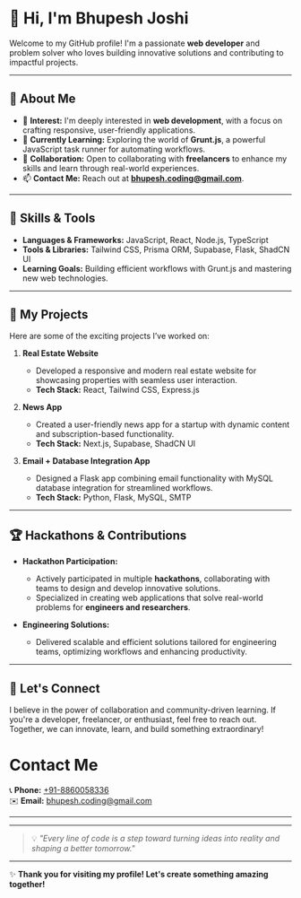 # 👋 Hi, I'm Bhupesh Joshi

Welcome to my GitHub profile! I'm a passionate **web developer** and problem solver who loves building innovative solutions and contributing to impactful projects.

---

## 👀 About Me

- 🔭 **Interest:** I'm deeply interested in **web development**, with a focus on crafting responsive, user-friendly applications.
- 🌱 **Currently Learning:** Exploring the world of **Grunt.js**, a powerful JavaScript task runner for automating workflows.
- 💬 **Collaboration:** Open to collaborating with **freelancers** to enhance my skills and learn through real-world experiences.
- 📫 **Contact Me:** Reach out at **[bhupesh.coding@gmail.com](mailto:bhupesh.coding@gmail.com)**.

---

## 🔧 Skills & Tools

- **Languages & Frameworks:** JavaScript, React, Node.js, TypeScript  
- **Tools & Libraries:** Tailwind CSS, Prisma ORM, Supabase, Flask, ShadCN UI  
- **Learning Goals:** Building efficient workflows with Grunt.js and mastering new web technologies.

---

## 🚀 My Projects

Here are some of the exciting projects I’ve worked on:

1. **Real Estate Website**  
   - Developed a responsive and modern real estate website for showcasing properties with seamless user interaction.  
   - **Tech Stack:** React, Tailwind CSS, Express.js  

2. **News App**  
   - Created a user-friendly news app for a startup with dynamic content and subscription-based functionality.  
   - **Tech Stack:** Next.js, Supabase, ShadCN UI  

3. **Email + Database Integration App**  
   - Designed a Flask app combining email functionality with MySQL database integration for streamlined workflows.  
   - **Tech Stack:** Python, Flask, MySQL, SMTP  

---

## 🏆 Hackathons & Contributions

- **Hackathon Participation:**  
   - Actively participated in multiple **hackathons**, collaborating with teams to design and develop innovative solutions.  
   - Specialized in creating web applications that solve real-world problems for **engineers and researchers**.  

- **Engineering Solutions:**  
   - Delivered scalable and efficient solutions tailored for engineering teams, optimizing workflows and enhancing productivity.  

---

## 🌟 Let's Connect

I believe in the power of collaboration and community-driven learning. If you're a developer, freelancer, or enthusiast, feel free to reach out. Together, we can innovate, learn, and build something extraordinary!

# Contact Me

📞 **Phone:** [+91-8860058336](tel:+918860058336)  
✉️ **Email:** [bhupesh.coding@gmail.com](mailto:bhupesh.coding@gmail.com)

---




---

> 💡 *"Every line of code is a step toward turning ideas into reality and shaping a better tomorrow."*

---

✨ **Thank you for visiting my profile! Let's create something amazing together!**
